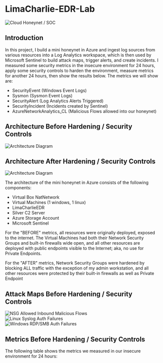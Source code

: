 # LimaCharlie-EDR-Lab
![Cloud Honeynet / SOC](https://i.imgur.com/ZWxe03e.jpg)

## Introduction

In this project, I build a mini honeynet in Azure and ingest log sources from various resources into a Log Analytics workspace, which is then used by Microsoft Sentinel to build attack maps, trigger alerts, and create incidents. I measured some security metrics in the insecure environment for 24 hours, apply some security controls to harden the environment, measure metrics for another 24 hours, then show the results below. The metrics we will show are:

- SecurityEvent (Windows Event Logs)
- Sysmon (Sysmon Event Logs)
- SecurityAlert (Log Analytics Alerts Triggered)
- SecurityIncident (Incidents created by Sentinel)
- AzureNetworkAnalytics_CL (Malicious Flows allowed into our honeynet)

## Architecture Before Hardening / Security Controls
![Architecture Diagram](https://i.imgur.com/aBDwnKb.jpg)

## Architecture After Hardening / Security Controls
![Architecture Diagram](https://i.imgur.com/YQNa9Pp.jpg)

The architecture of the mini honeynet in Azure consists of the following components:

- Virtual Box NatNetwork
- Virtual Machines (1 windows, 1 linux)
- LimaCharlieEDR
- Silver C2 Server
- Azure Storage Account
- Microsoft Sentinel

For the "BEFORE" metrics, all resources were originally deployed, exposed to the internet. The Virtual Machines had both their Network Security Groups and built-in firewalls wide open, and all other resources are deployed with public endpoints visible to the Internet; aka, no use for Private Endpoints.

For the "AFTER" metrics, Network Security Groups were hardened by blocking ALL traffic with the exception of my admin workstation, and all other resources were protected by their built-in firewalls as well as Private Endpoint

## Attack Maps Before Hardening / Security Controls
![NSG Allowed Inbound Malicious Flows](https://i.imgur.com/1qvswSX.png)<br>
![Linux Syslog Auth Failures](https://i.imgur.com/G1YgZt6.png)<br>
![Windows RDP/SMB Auth Failures](https://i.imgur.com/ESr9Dlv.png)<br>

## Metrics Before Hardening / Security Controls

The following table shows the metrics we measured in our insecure environment for 24 hours:
